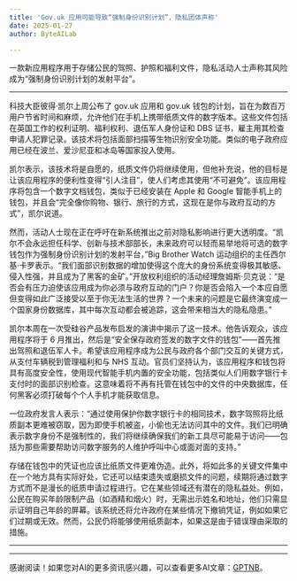 ```yaml
---
title: 'Gov.uk 应用可能导致“强制身份识别计划”，隐私团体声称'
date: 2025-01-27
author: ByteAILab

---
```


一款新应用程序用于存储公民的驾照、护照和福利文件，隐私活动人士声称其风险成为“强制身份识别计划的发射平台”。

---
科技大臣彼得·凯尔上周公布了 gov.uk 应用和 gov.uk 钱包的计划，旨在为数百万用户节省时间和麻烦，允许他们在手机上携带纸质文件的数字版本。这些文件包括在英国工作的权利证明、福利权利、退伍军人身份证和 DBS 证书，雇主用其检查申请人犯罪记录。该技术将包括面部扫描等生物识别安全功能。类似的电子政府应用已经在波兰、爱沙尼亚和冰岛等国家投入使用。 

凯尔表示，该技术将是自愿的，纸质文件仍将继续使用，但他补充说，他的目标是让该应用程序的便利性变得“引人注目”，使人们考虑其使用“不可避免”。该应用程序将包含一个数字文档钱包，类似于已经安装在 Apple 和 Google 智能手机上的钱包，并且会“完全像你购物、银行、旅行的方式，这现在是你与政府互动的方式”，凯尔说道。 

然而，活动人士现在正在呼吁在新系统推出之前对隐私影响进行更大透明度。“凯尔不会永远担任科学、创新与技术部部长，未来政府可以轻而易举地将可选的数字钱包作为强制身份识别计划的发射平台，”Big Brother Watch 运动组织的主任西尔基·卡罗表示。“我们面部识别数据的增加使得这个庞大的身份系统变得极其敏感、侵入性强，并且成为了黑客的金矿。”开放权利组织的活动经理詹姆斯·贝克说：“是否会有压力迫使该应用成为你必须与政府互动的门户？你是否会陷入一个本应自愿但变得如此广泛接受以至于你无法生活的世界？一个未来的问题是它最终演变成一个国家身份数据库，其中每次互动都会被追踪，这会带来相当大的隐私隐患。” 

凯尔本周在一次受硅谷产品发布启发的演讲中揭示了这一技术。他告诉观众，该应用程序将于 6 月推出，然后是“安全保存政府签发的数字文件的钱包”——首先推出驾照和退伍军人卡。希望该应用程序成为公民与政府各个部门交互的关键方式，从支付车辆税到管理福利和与 NHS 互动。官员们坚持认为，该应用程序和钱包将具有高度安全性，使用现代智能手机内置的安全功能，包括类似人们用数字银行卡支付时的面部识别检查。这意味着将不再有托管在钱包中的文件的中央数据库，任何黑客必须打破每个个人手机才能获取信息。 

一位政府发言人表示：“通过使用保护你数字银行卡的相同技术，数字驾照将比纸质副本更难被窃取，因为即使手机被盗，小偷也无法访问其中的文件。我们已明确表示数字身份不是强制性的，我们将继续确保我们的新工具尽可能易于访问——包括为那些需要帮助访问数字服务的人维护呼叫中心或面对面的支持。” 

存储在钱包中的凭证也应该比纸质文件更难伪造。此外，将如此多的关键文件集中在一个地方具有实际好处，它还可以结束遗失或磨损文件的问题，续期将通过数字方式而不是漫长的纸质申请过程进行。它在某些领域还有潜在的隐私益处。例如，公民在购买年龄限制产品（如酒精和烟火）时，无需出示姓名和地址，他们只需显示证明自己年龄的屏幕。该系统还将允许政府在某些情况下撤销凭证，例如如果它们过期或无效。然而，公民仍将能够使用纸质副本，如果这是由于错误理由采取的措施。

---
---
感谢阅读！如果您对AI的更多资讯感兴趣，可以查看更多AI文章：[GPTNB](https://gptnb.com)。
